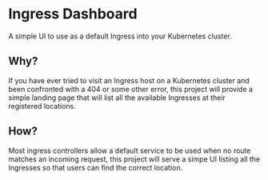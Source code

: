 # Ingress Dashboard
A simple UI to use as a default Ingress into your Kubernetes cluster.

## Why?
If you have ever tried to visit an Ingress host on a Kubernetes cluster and been confronted with a 404 or some other error, this project will provide a simple landing page that will list all the available Ingresses at their registered locations.

## How?
Most ingress controllers allow a default service to be used when no route matches an incoming request, this project will serve a simpe UI listing all the Ingresses so that users can find the correct location.